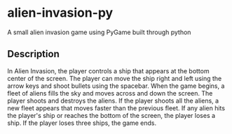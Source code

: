 # alien-invasion-py
 A small alien invasion game using PyGame built through python

## Description
In Alien Invasion, the player controls a ship that appears at the bottom center of the screen. The player can move the ship right
and left using the arrow keys and shoot bullets using the spacebar. When the game begins, a fleet of aliens fills the sky and moves
across and down the screen. The player shoots and destroys the aliens. If the player shoots all the aliens, a new fleet appears
that moves faster than the previous fleet. If any alien hits the player's ship or reaches the bottom of the screen, the player loses
a ship. If the player loses three ships, the game ends.

